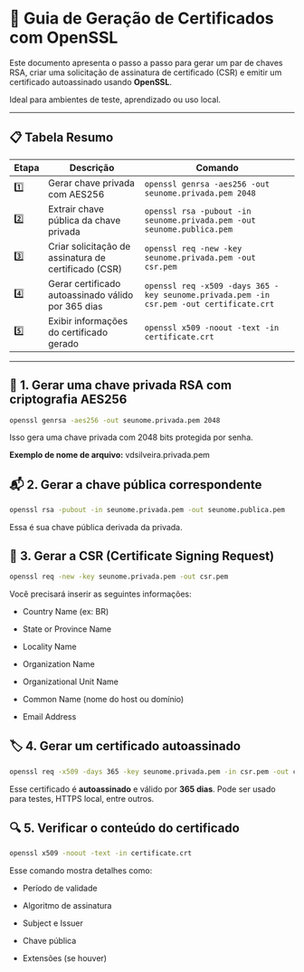 # 🔐 Guia de Geração de Certificados com OpenSSL

Este documento apresenta o passo a passo para gerar um par de chaves RSA, criar uma solicitação de assinatura de certificado (CSR) e emitir um certificado autoassinado usando **OpenSSL**.

Ideal para ambientes de teste, aprendizado ou uso local.

---

## 📋 Tabela Resumo

| Etapa | Descrição | Comando |
|------|-----------|---------|
| 1️⃣ | Gerar chave privada com AES256 | `openssl genrsa -aes256 -out seunome.privada.pem 2048` |
| 2️⃣ | Extrair chave pública da chave privada | `openssl rsa -pubout -in seunome.privada.pem -out seunome.publica.pem` |
| 3️⃣ | Criar solicitação de assinatura de certificado (CSR) | `openssl req -new -key seunome.privada.pem -out csr.pem` |
| 4️⃣ | Gerar certificado autoassinado válido por 365 dias | `openssl req -x509 -days 365 -key seunome.privada.pem -in csr.pem -out certificate.crt` |
| 5️⃣ | Exibir informações do certificado gerado | `openssl x509 -noout -text -in certificate.crt` |

---

## 🔐 1. Gerar uma chave privada RSA com criptografia AES256

```bash
openssl genrsa -aes256 -out seunome.privada.pem 2048
```
Isso gera uma chave privada com 2048 bits protegida por senha.

**Exemplo de nome de arquivo:** vdsilveira.privada.pem

## 📬 2. Gerar a chave pública correspondente
```bash
openssl rsa -pubout -in seunome.privada.pem -out seunome.publica.pem
```
Essa é sua chave pública derivada da privada.

## 📄 3. Gerar a CSR (Certificate Signing Request)
```bash
openssl req -new -key seunome.privada.pem -out csr.pem
```
Você precisará inserir as seguintes informações:

* Country Name (ex: BR)

* State or Province Name

* Locality Name

* Organization Name

* Organizational Unit Name

* Common Name (nome do host ou domínio)

* Email Address

## 🏷️ 4. Gerar um certificado autoassinado
```bash
openssl req -x509 -days 365 -key seunome.privada.pem -in csr.pem -out certificate.crt
```
Esse certificado é **autoassinado** e válido por **365 dias**.
Pode ser usado para testes, HTTPS local, entre outros.

## 🔍 5. Verificar o conteúdo do certificado
```bash
openssl x509 -noout -text -in certificate.crt

```
Esse comando mostra detalhes como:

* Período de validade

* Algoritmo de assinatura

* Subject e Issuer

* Chave pública

* Extensões (se houver)


